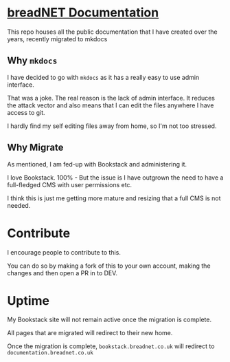 # [breadNET Documentation](https://documentation.breadnet.co.uk)

This repo houses all the public documentation that I have created over the years, recently migrated to mkdocs

## Why `mkdocs`

I have decided to go with `mkdocs` as it has a really easy to use admin interface.

That was a joke. The real reason is the lack of admin interface. It reduces the attack vector and also means that I can
edit the files anywhere I have access to git.

I hardly find my self editing files away from home, so I'm not too stressed.

## Why Migrate

As mentioned, I am fed-up with Bookstack and administering it.

I love Bookstack. 100% - But the issue is I have outgrown the need to have a full-fledged CMS with user permissions etc.

I think this is just me getting more mature and resizing that a full CMS is not needed. 

# Contribute

I encourage people to contribute to this. 

You can do so by making a fork of this to your own account, making the changes and then open a PR in to DEV.

# Uptime 

My Bookstack site will not remain active once the migration is complete.

All pages that are migrated will redirect to their new home.

Once the migration is complete, `bookstack.breadnet.co.uk` will redirect to `documentation.breadnet.co.uk` 